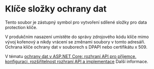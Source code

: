 # <a name="data-protection-key-folder"></a>Klíče složky ochrany dat

Tento soubor je zástupný symbol pro vytvoření sdílené složky pro data protection klíče.

V produkčním nasazení umístěte do správy zdrojového kódu klíče mimo vývoj kořenový a nikdy vrácení se změnami soubory v tomto adresáři. Ochrana klíče ochrany dat v souborech s DPAPI nebo certifikátu x 509.

V tématu [ochrany dat v ASP.NET Core: rozhraní API pro příjemce, konfiguraci, rozšiřitelnost rozhraní API a implementace](https://docs.microsoft.com/aspnet/core/security/data-protection/) Další informace.
